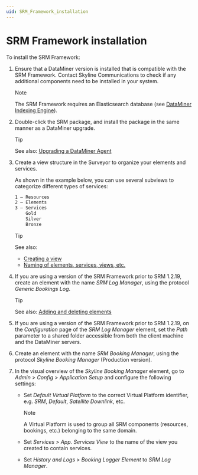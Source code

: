 ```yaml
---
uid: SRM_Framework_installation
---
```


# SRM Framework installation

To install the SRM Framework:

1. Ensure that a DataMiner version is installed that is compatible with the SRM Framework. Contact Skyline Communications to check if any additional components need to be installed in your system.

    > [!NOTE]
    > The SRM Framework requires an Elasticsearch database (see [DataMiner Indexing Engine](xref:DataMiner_Indexing_Engine)).

2. Double-click the SRM package, and install the package in the same manner as a DataMiner upgrade.

    > [!TIP]
    > See also:
    > [Upgrading a DataMiner Agent](xref:Upgrading_a_DataMiner_Agent)

3. Create a view structure in the Surveyor to organize your elements and services.

    As shown in the example below, you can use several subviews to categorize different types of services:

    ```txt
    1 – Resources
    2 – Elements
    3 – Services
        Gold
        Silver
        Bronze
    ```

    > [!TIP]
    > See also:
    > - [Creating a view](xref:Managing_views#creating-a-view)
    > - [Naming of elements, services, views, etc.](xref:NamingConventions#naming-of-elements-services-views-etc)

4. If you are using a version of the SRM Framework prior to SRM 1.2.19, create an element with the name *SRM Log Manager*, using the protocol *Generic Bookings Log*.

    > [!TIP]
    > See also:
    > [Adding and deleting elements](xref:Adding_and_deleting_elements)

5. If you are using a version of the SRM Framework prior to SRM 1.2.19, on the *Configuration* page of the *SRM Log Manager* element, set the *Path* parameter to a shared folder accessible from both the client machine and the DataMiner servers.

6. Create an element with the name *SRM Booking Manager*, using the protocol *Skyline Booking Manager* (Production version).

7. In the visual overview of the *Skyline Booking Manager* element, go to *Admin* > *Config* > *Application Setup* and configure the following settings:

    - Set *Default Virtual Platform* to the correct Virtual Platform identifier, e.g. *SRM*, *Default*, *Satellite Downlink*, etc.

        > [!NOTE]
        > A Virtual Platform is used to group all SRM components (resources, bookings, etc.) belonging to the same domain.

    - Set *Services* > *App. Services View* to the name of the view you created to contain services.

    - Set *History and Logs* > *Booking Logger Element* to *SRM Log Manager*.
